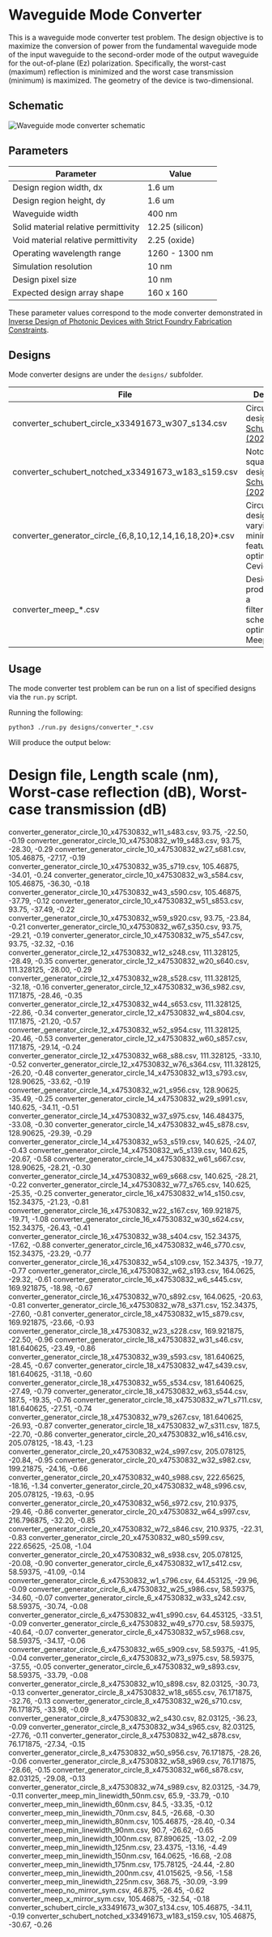 # Waveguide Mode Converter

This is a waveguide mode converter test problem. The design objective is to maximize the conversion of power from the fundamental waveguide mode of the input waveguide to the second-order mode of the output waveguide for the out-of-plane (Ez) polarization. Specifically, the worst-cast (maximum) reflection is minimized and the worst case transmission (minimum) is maximized. The geometry of the device is two-dimensional.

## Schematic

![Waveguide mode converter schematic](mode_converter_schematic.png)

## Parameters

| Parameter                            | Value           |
|--------------------------------------|-----------------|
| Design region width, dx              | 1.6 um          |
| Design region height, dy             | 1.6 um          |
| Waveguide width                      | 400 nm          |
| Solid material relative permittivity | 12.25 (silicon) |
| Void material relative permittivity  | 2.25 (oxide)    |
| Operating wavelength range           | 1260 - 1300 nm  |
| Simulation resolution                | 10 nm           |
| Design pixel size                    | 10 nm           |
| Expected design array shape          | 160 x 160       |

These parameter values correspond to the mode converter demonstrated in
[Inverse Design of Photonic Devices with Strict Foundry Fabrication Constraints](https://doi.org/10.1021/acsphotonics.2c00313).

## Designs

Mode converter designs are under the `designs/` subfolder.

| File                                                     | Description                                                                                             |
|----------------------------------------------------------|---------------------------------------------------------------------------------------------------------|
| converter_schubert_circle_x33491673_w307_s134.csv        | Circular brush design from [Schubert et al. (2022)](https://doi.org/10.1021/acsphotonics.2c00313)       |
| converter_schubert_notched_x33491673_w183_s159.csv       | Notched-square brush design from [Schubert et al. (2022)](https://doi.org/10.1021/acsphotonics.2c00313) |
| converter_generator_circle_{6,8,10,12,14,16,18,20}\*.csv | Circular brush designs of varying minimum feature size optimized via Ceviche                            |
| converter_meep_\*.csv                                    | Designs produced using a filter+projection scheme optimized via Meep.                                   |

## Usage

The mode converter test problem can be run on a list of specified designs via
the `run.py` script.

Running the following:

```
python3 ./run.py designs/converter_*.csv
```

Will produce the output below:

# Design file, Length scale (nm), Worst-case reflection (dB), Worst-case transmission (dB)
converter_generator_circle_10_x47530832_w11_s483.csv, 93.75, -22.50, -0.19
converter_generator_circle_10_x47530832_w19_s483.csv, 93.75, -28.30, -0.29
converter_generator_circle_10_x47530832_w27_s681.csv, 105.46875, -27.17, -0.19
converter_generator_circle_10_x47530832_w35_s719.csv, 105.46875, -34.01, -0.24
converter_generator_circle_10_x47530832_w3_s584.csv, 105.46875, -36.30, -0.18
converter_generator_circle_10_x47530832_w43_s590.csv, 105.46875, -37.79, -0.12
converter_generator_circle_10_x47530832_w51_s853.csv, 93.75, -37.49, -0.22
converter_generator_circle_10_x47530832_w59_s920.csv, 93.75, -23.84, -0.21
converter_generator_circle_10_x47530832_w67_s350.csv, 93.75, -29.21, -0.19
converter_generator_circle_10_x47530832_w75_s547.csv, 93.75, -32.32, -0.16
converter_generator_circle_12_x47530832_w12_s248.csv, 111.328125, -28.49, -0.35
converter_generator_circle_12_x47530832_w20_s640.csv, 111.328125, -28.00, -0.29
converter_generator_circle_12_x47530832_w28_s528.csv, 111.328125, -32.18, -0.16
converter_generator_circle_12_x47530832_w36_s982.csv, 117.1875, -28.46, -0.35
converter_generator_circle_12_x47530832_w44_s653.csv, 111.328125, -22.86, -0.34
converter_generator_circle_12_x47530832_w4_s804.csv, 117.1875, -21.20, -0.57
converter_generator_circle_12_x47530832_w52_s954.csv, 111.328125, -20.46, -0.53
converter_generator_circle_12_x47530832_w60_s857.csv, 117.1875, -29.14, -0.24
converter_generator_circle_12_x47530832_w68_s88.csv, 111.328125, -33.10, -0.52
converter_generator_circle_12_x47530832_w76_s364.csv, 111.328125, -26.20, -0.48
converter_generator_circle_14_x47530832_w13_s793.csv, 128.90625, -33.62, -0.19
converter_generator_circle_14_x47530832_w21_s956.csv, 128.90625, -35.49, -0.25
converter_generator_circle_14_x47530832_w29_s991.csv, 140.625, -34.11, -0.51
converter_generator_circle_14_x47530832_w37_s975.csv, 146.484375, -33.08, -0.30
converter_generator_circle_14_x47530832_w45_s878.csv, 128.90625, -29.39, -0.29
converter_generator_circle_14_x47530832_w53_s519.csv, 140.625, -24.07, -0.43
converter_generator_circle_14_x47530832_w5_s139.csv, 140.625, -20.67, -0.58
converter_generator_circle_14_x47530832_w61_s667.csv, 128.90625, -28.21, -0.30
converter_generator_circle_14_x47530832_w69_s668.csv, 140.625, -28.21, -0.22
converter_generator_circle_14_x47530832_w77_s765.csv, 140.625, -25.35, -0.25
converter_generator_circle_16_x47530832_w14_s150.csv, 152.34375, -21.23, -0.81
converter_generator_circle_16_x47530832_w22_s167.csv, 169.921875, -19.71, -1.08
converter_generator_circle_16_x47530832_w30_s624.csv, 152.34375, -26.43, -0.41
converter_generator_circle_16_x47530832_w38_s404.csv, 152.34375, -17.62, -0.88
converter_generator_circle_16_x47530832_w46_s770.csv, 152.34375, -23.29, -0.77
converter_generator_circle_16_x47530832_w54_s109.csv, 152.34375, -19.77, -0.77
converter_generator_circle_16_x47530832_w62_s193.csv, 164.0625, -29.32, -0.61
converter_generator_circle_16_x47530832_w6_s445.csv, 169.921875, -18.98, -0.67
converter_generator_circle_16_x47530832_w70_s892.csv, 164.0625, -20.63, -0.81
converter_generator_circle_16_x47530832_w78_s371.csv, 152.34375, -27.60, -0.81
converter_generator_circle_18_x47530832_w15_s879.csv, 169.921875, -23.66, -0.93
converter_generator_circle_18_x47530832_w23_s228.csv, 169.921875, -22.50, -0.96
converter_generator_circle_18_x47530832_w31_s46.csv, 181.640625, -23.49, -0.86
converter_generator_circle_18_x47530832_w39_s593.csv, 181.640625, -28.45, -0.67
converter_generator_circle_18_x47530832_w47_s439.csv, 181.640625, -31.18, -0.60
converter_generator_circle_18_x47530832_w55_s534.csv, 181.640625, -27.49, -0.79
converter_generator_circle_18_x47530832_w63_s544.csv, 187.5, -19.35, -0.76
converter_generator_circle_18_x47530832_w71_s711.csv, 181.640625, -27.51, -0.74
converter_generator_circle_18_x47530832_w79_s267.csv, 181.640625, -26.93, -0.87
converter_generator_circle_18_x47530832_w7_s311.csv, 187.5, -22.70, -0.86
converter_generator_circle_20_x47530832_w16_s416.csv, 205.078125, -18.43, -1.23
converter_generator_circle_20_x47530832_w24_s997.csv, 205.078125, -20.84, -0.95
converter_generator_circle_20_x47530832_w32_s982.csv, 199.21875, -24.16, -0.66
converter_generator_circle_20_x47530832_w40_s988.csv, 222.65625, -18.16, -1.34
converter_generator_circle_20_x47530832_w48_s996.csv, 205.078125, -19.63, -0.95
converter_generator_circle_20_x47530832_w56_s972.csv, 210.9375, -29.46, -0.86
converter_generator_circle_20_x47530832_w64_s997.csv, 216.796875, -32.20, -0.85
converter_generator_circle_20_x47530832_w72_s846.csv, 210.9375, -22.31, -0.83
converter_generator_circle_20_x47530832_w80_s599.csv, 222.65625, -25.08, -1.04
converter_generator_circle_20_x47530832_w8_s938.csv, 205.078125, -20.08, -0.90
converter_generator_circle_6_x47530832_w17_s412.csv, 58.59375, -41.09, -0.14
converter_generator_circle_6_x47530832_w1_s796.csv, 64.453125, -29.96, -0.09
converter_generator_circle_6_x47530832_w25_s986.csv, 58.59375, -34.60, -0.07
converter_generator_circle_6_x47530832_w33_s242.csv, 58.59375, -30.74, -0.08
converter_generator_circle_6_x47530832_w41_s990.csv, 64.453125, -33.51, -0.09
converter_generator_circle_6_x47530832_w49_s770.csv, 58.59375, -40.64, -0.07
converter_generator_circle_6_x47530832_w57_s968.csv, 58.59375, -34.17, -0.06
converter_generator_circle_6_x47530832_w65_s909.csv, 58.59375, -41.95, -0.04
converter_generator_circle_6_x47530832_w73_s975.csv, 58.59375, -37.55, -0.05
converter_generator_circle_6_x47530832_w9_s893.csv, 58.59375, -33.79, -0.08
converter_generator_circle_8_x47530832_w10_s898.csv, 82.03125, -30.73, -0.13
converter_generator_circle_8_x47530832_w18_s655.csv, 76.171875, -32.76, -0.13
converter_generator_circle_8_x47530832_w26_s710.csv, 76.171875, -33.98, -0.09
converter_generator_circle_8_x47530832_w2_s430.csv, 82.03125, -36.23, -0.09
converter_generator_circle_8_x47530832_w34_s965.csv, 82.03125, -27.76, -0.11
converter_generator_circle_8_x47530832_w42_s878.csv, 76.171875, -27.34, -0.15
converter_generator_circle_8_x47530832_w50_s956.csv, 76.171875, -28.26, -0.06
converter_generator_circle_8_x47530832_w58_s969.csv, 76.171875, -28.66, -0.15
converter_generator_circle_8_x47530832_w66_s878.csv, 82.03125, -29.08, -0.13
converter_generator_circle_8_x47530832_w74_s989.csv, 82.03125, -34.79, -0.11
converter_meep_min_linewidth_50nm.csv, 65.9, -33.79, -0.10
converter_meep_min_linewidth_60nm.csv, 84.5, -33.35, -0.12
converter_meep_min_linewidth_70nm.csv, 84.5, -26.68, -0.30
converter_meep_min_linewidth_80nm.csv, 105.46875, -28.40, -0.34
converter_meep_min_linewidth_90nm.csv, 90.7, -26.62, -0.65
converter_meep_min_linewidth_100nm.csv, 87.890625, -13.02, -2.09
converter_meep_min_linewidth_125nm.csv, 23.4375, -13.16, -4.49
converter_meep_min_linewidth_150nm.csv, 164.0625, -16.68, -2.08
converter_meep_min_linewidth_175nm.csv, 175.78125, -24.44, -2.80
converter_meep_min_linewidth_200nm.csv, 41.015625, -9.56, -1.58
converter_meep_min_linewidth_225nm.csv, 368.75, -30.09, -3.99
converter_meep_no_mirror_sym.csv, 46.875, -26.45, -0.62
converter_meep_x_mirror_sym.csv, 105.46875, -32.54, -0.18
converter_schubert_circle_x33491673_w307_s134.csv, 105.46875, -34.11, -0.19
converter_schubert_notched_x33491673_w183_s159.csv, 105.46875, -30.67, -0.26
